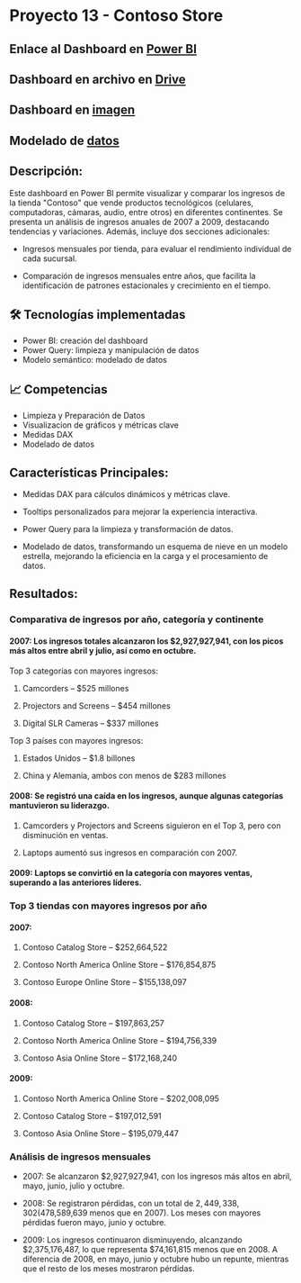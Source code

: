 # Proyecto 13 - Contoso Store

## Enlace al Dashboard en [Power BI](https://app.powerbi.com/groups/me/reports/902d53d9-0a51-4f93-b926-0485cde5fbc1/261fe8a15aaa949e9c89?experience=power-bi)

## Dashboard en archivo en [Drive](https://drive.google.com/drive/folders/1FSIp_yzk69fLpcz61zsxwDLRVtKVGUuH?usp=sharing)

## Dashboard en [imagen]()

## Modelado de [datos]()

## Descripción: 
Este dashboard en Power BI permite visualizar y comparar los ingresos de la tienda "Contoso" que vende productos tecnológicos (celulares, computadoras, cámaras, audio, entre otros) en diferentes continentes. Se presenta un análisis de ingresos anuales de 2007 a 2009, destacando tendencias y variaciones.
Además, incluye dos secciones adicionales:

* Ingresos mensuales por tienda, para evaluar el rendimiento individual de cada sucursal.

* Comparación de ingresos mensuales entre años, que facilita la identificación de patrones estacionales y crecimiento en el tiempo.

## 🛠️ Tecnologías implementadas
* Power BI: creación del dashboard
* Power Query: limpieza y manipulación de datos
* Modelo semántico: modelado de datos

## 📈 Competencias
* Limpieza y Preparación de Datos
* Visualizacion de gráficos y métricas clave 
* Medidas DAX 
* Modelado de datos

## Características Principales: 
* Medidas DAX para cálculos dinámicos y métricas clave.

* Tooltips personalizados para mejorar la experiencia interactiva.

* Power Query para la limpieza y transformación de datos.

* Modelado de datos, transformando un esquema de nieve en un modelo estrella, mejorando la eficiencia en la carga y el procesamiento de datos.

## Resultados: 

### Comparativa de ingresos por año, categoría y continente

#### 2007: Los ingresos totales alcanzaron los $2,927,927,941, con los picos más altos entre abril y julio, así como en octubre.

Top 3 categorías con mayores ingresos:

1. Camcorders – $525 millones

2. Projectors and Screens – $454 millones

3. Digital SLR Cameras – $337 millones

Top 3 países con mayores ingresos:

1. Estados Unidos – $1.8 billones

2. China y Alemania, ambos con menos de $283 millones

#### 2008: Se registró una caída en los ingresos, aunque algunas categorías mantuvieron su liderazgo.

1. Camcorders y Projectors and Screens siguieron en el Top 3, pero con disminución en ventas.

2. Laptops aumentó sus ingresos en comparación con 2007.

#### 2009: Laptops se convirtió en la categoría con mayores ventas, superando a las anteriores líderes.


### Top 3 tiendas con mayores ingresos por año

#### 2007:

1. Contoso Catalog Store – $252,664,522

2. Contoso North America Online Store – $176,854,875

3. Contoso Europe Online Store – $155,138,097

#### 2008:

1. Contoso Catalog Store – $197,863,257

2. Contoso North America Online Store – $194,756,339

3. Contoso Asia Online Store – $172,168,240

#### 2009:

1. Contoso North America Online Store – $202,008,095

2. Contoso Catalog Store – $197,012,591

3. Contoso Asia Online Store – $195,079,447


### Análisis de ingresos mensuales

* 2007: Se alcanzaron $2,927,927,941, con los ingresos más altos en abril, mayo, junio, julio y octubre.

* 2008: Se registraron pérdidas, con un total de $2,449,338,302 ($478,589,639 menos que en 2007). Los meses con mayores pérdidas fueron mayo, junio y octubre.

* 2009: Los ingresos continuaron disminuyendo, alcanzando $2,375,176,487, lo que representa $74,161,815 menos que en 2008. A diferencia de 2008, en mayo, junio y octubre hubo un repunte, mientras que el resto de los meses mostraron pérdidas.